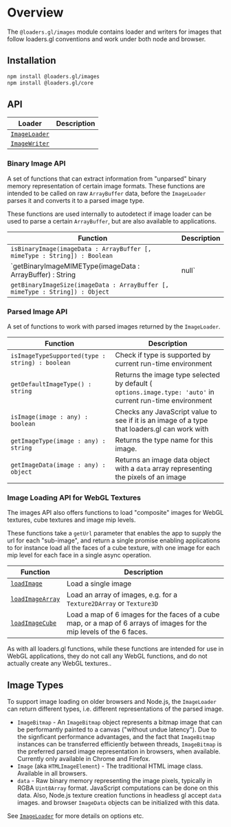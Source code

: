 # Overview

The `@loaders.gl/images` module contains loader and writers for images that follow loaders.gl conventions and work under both node and browser.

## Installation

```bash
npm install @loaders.gl/images
npm install @loaders.gl/core
```

## API

| Loader                                                          | Description |
| --------------------------------------------------------------- | ----------- |
| [`ImageLoader`](modules/images/docs/api-reference/image-loader) |             |
| [`ImageWriter`](modules/images/docs/api-reference/image-writer) |             |

### Binary Image API

A set of functions that can extract information from "unparsed" binary memory representation of certain image formats. These functions are intended to be called on raw `ArrayBuffer` data, before the `ImageLoader` parses it and converts it to a parsed image type.

These functions are used internally to autodetect if image loader can be used to parse a certain `ArrayBuffer`, but are also available to applications.

| Function                                                                     | Description |
| ---------------------------------------------------------------------------- | ----------- |
| `isBinaryImage(imageData : ArrayBuffer [, mimeType : String]) : Boolean`     |             |
| `getBinaryImageMIMEType(imageData : ArrayBuffer) : String | null`            |             |
| `getBinaryImageSize(imageData : ArrayBuffer [, mimeType : String]) : Object` |             |

### Parsed Image API

A set of functions to work with parsed images returned by the `ImageLoader`.

| Function                                        | Description                                                                                               |
| ----------------------------------------------- | --------------------------------------------------------------------------------------------------------- |
| `isImageTypeSupported(type : string) : boolean` | Check if type is supported by current run-time environment                                                |
| `getDefaultImageType() : string`                | Returns the image type selected by default ( `options.image.type: 'auto'` in current run-time environment |
| `isImage(image : any) : boolean`                | Checks any JavaScript value to see if it is an image of a type that loaders.gl can work with              |
| `getImageType(image : any) : string`            | Returns the type name for this image.                                                                     |
| `getImageData(image : any) : object`            | Returns an image data object with a `data` array representing the pixels of an image                      |

### Image Loading API for WebGL Textures

The images API also offers functions to load "composite" images for WebGL textures, cube textures and image mip levels.

These functions take a `getUrl` parameter that enables the app to supply the url for each "sub-image", and return a single promise enabling applications to for instance load all the faces of a cube texture, with one image for each mip level for each face in a single async operation.

| Function                                                               | Description                                                                                                           |
| ---------------------------------------------------------------------- | --------------------------------------------------------------------------------------------------------------------- |
| [`loadImage`](modules/images/docs/api-reference/load-image)            | Load a single image                                                                                                   |
| [`loadImageArray`](modules/images/docs/api-reference/load-image-array) | Load an array of images, e.g. for a `Texture2DArray` or `Texture3D`                                                   |
| [`loadImageCube`](modules/images/docs/api-reference/load-image-cube)   | Load a map of 6 images for the faces of a cube map, or a map of 6 arrays of images for the mip levels of the 6 faces. |

As with all loaders.gl functions, while these functions are intended for use in WebGL applications, they do not call any WebGL functions, and do not actually create any WebGL textures..

## Image Types

To support image loading on older browsers and Node.js, the `ImageLoader` can return different types, i.e. different representations of the parsed image.

- `ImageBitmap` - An `ImageBitmap` object represents a bitmap image that can be performantly painted to a canvas ("without undue latency"). Due to the signficant performance advantages, and the fact that `ImageBitmap` instances can be transferred efficiently between threads, `ImageBitmap` is the preferred parsed image representation in browsers, when available. Currently only available in Chrome and Firefox.
- `Image` (aka `HTMLImageElement`) - The traditional HTML image class. Available in all browsers.
- `data` - Raw binary memory representing the image pixels, typically in RGBA `Uint8Array` format. JavaScript computations can be done on this data. Also, Node.js texture creation functions in headless gl accept `data` images. and browser `ImageData` objects can be initialized with this data.

See [`ImageLoader`](modules/images/docs/api-reference/image-loader) for more details on options etc.
